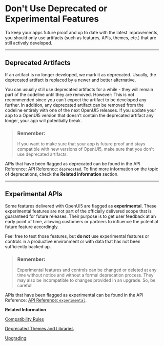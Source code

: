 <!-- loioa8bd1a8c4183412fb5ed6abb434a9ed2 -->

# Don't Use Deprecated or Experimental Features

To keep your apps future proof and up to date with the latest improvements, you should only use artifacts \(such as features, APIs, themes, etc.\) that are still actively developed.

***

<a name="loioa8bd1a8c4183412fb5ed6abb434a9ed2__section_dd2_pfb_rzb"/>

## Deprecated Artifacts

If an artifact is no longer developed, we mark it as deprecated. Usually, the deprecated artifact is replaced by a newer and better alternative.

You can usually still use deprecated artifacts for a while - they will remain part of the codeline until they are removed. However: This is not recommended since you can't expect the artifact to be developed any further. In addition, any deprecated artifact can be removed from the codeline entirely with one of the next OpenUI5 releases. If you update your app to a OpenUI5 version that doesn't contain the deprecated artifact any longer, your app will potentially break.

> ### Remember:  
> If you want to make sure that your app is future proof and stays compatible with new versions of OpenUI5, make sure that you don't use deprecated artifacts.

APIs that have been flagged as deprecated can be found in the API Reference: [API Reference: `deprecated`](https://ui5.sap.com/#/api/deprecated). To find more information on the topic of deprecations, check the **Related information** section.

***

<a name="loioa8bd1a8c4183412fb5ed6abb434a9ed2__section_g15_kvh_rzb"/>

## Experimental APIs

Some features delivered with OpenUI5 are flagged as **experimental**. These experimental features are not part of the officially delivered scope that is guaranteed for future releases. Their purpose is to get user feedback at an early point of time, allowing customers or partners to influence the potential future feature accordingly.

Feel free to test those features, but **do not** use experimental features or controls in a productive environment or with data that has not been sufficiently backed up.

> ### Remember:  
> Experimental features and controls can be changed or deleted at any time without notice and without a formal deprecation process. They may also be incompatible to changes provided in an upgrade. So, be careful!

APIs that have been flagged as experimental can be found in the API Reference: [API Reference: `experimental`](https://ui5.sap.com/#/api/experimental).

**Related Information**  


[Compatibility Rules](../02_Read-Me-First/compatibility-rules-91f0873.md "The following sections describe what SAP can change in major, minor, and patch releases. Always consider these rules when developing apps, features, or controls with or for OpenUI5.")

[Deprecated Themes and Libraries](../02_Read-Me-First/deprecated-themes-and-libraries-a87ca84.md "As OpenUI5 evolves over time, some of the UI controls are replaced by others, or their concepts abandoned entirely. This chapter gives an overview of the most important deprecations at theme and library level. Individual control deprecations and more information about the controls replacing them can be found in the API reference within the Demo Kit.")

[Upgrading](../02_Read-Me-First/upgrading-9638e4f.md "The following sections describe what you have to consider when upgrading to a new version of OpenUI5.")

